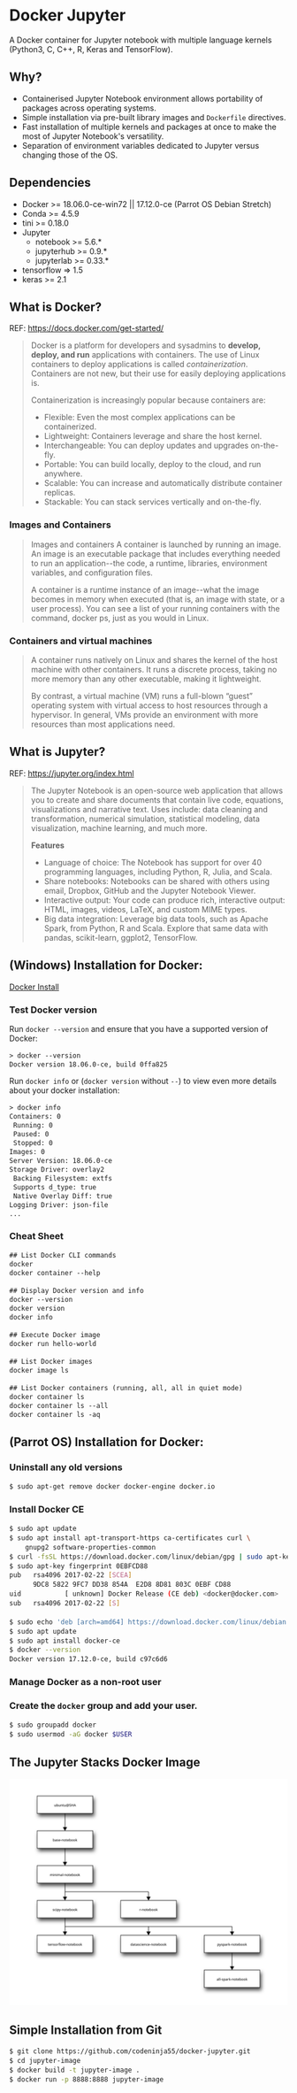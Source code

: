 # Docker Jupyter
A Docker container for Jupyter notebook with multiple language kernels (Python3, C, C++, R, Keras and TensorFlow).

## Why?

* Containerised Jupyter Notebook environment allows portability of packages across operating systems.
* Simple installation via pre-built library images and `Dockerfile` directives.
* Fast installation of multiple kernels and packages at once to make the most of Jupyter Notebook's versatility.
* Separation of environment variables dedicated to Jupyter versus changing those of the OS. 

## Dependencies

* Docker >= 18.06.0-ce-win72 || 17.12.0-ce (Parrot OS Debian Stretch)
* Conda >= 4.5.9
* tini >= 0.18.0
* Jupyter
  * notebook >= 5.6.*
  * jupyterhub >= 0.9.*
  * jupyterlab >= 0.33.*
* tensorflow => 1.5
* keras >= 2.1

## What is Docker?

REF: https://docs.docker.com/get-started/

> Docker is a platform for developers and sysadmins to **develop, deploy, and run** applications with containers. The use of Linux containers to deploy applications is called *containerization*. Containers are not new, but their use for easily deploying applications is.
>
> Containerization is increasingly popular because containers are:
>
> - Flexible: Even the most complex applications can be containerized.
> - Lightweight: Containers leverage and share the host kernel.
> - Interchangeable: You can deploy updates and upgrades on-the-fly.
> - Portable: You can build locally, deploy to the cloud, and run anywhere.
> - Scalable: You can increase and automatically distribute container replicas.
> - Stackable: You can stack services vertically and on-the-fly.

### Images and Containers

> Images and containers
> A container is launched by running an image. An image is an executable package that includes everything needed to run an application--the code, a runtime, libraries, environment variables, and configuration files.
>
> A container is a runtime instance of an image--what the image becomes in memory when executed (that is, an image with state, or a user process). You can see a list of your running containers with the command, docker ps, just as you would in Linux.

### Containers and virtual machines

> A container runs natively on Linux and shares the kernel of the host machine with other containers. It runs a discrete process, taking no more memory than any other executable, making it lightweight.
>
> By contrast, a virtual machine (VM) runs a full-blown “guest” operating system with virtual access to host resources through a hypervisor. In general, VMs provide an environment with more resources than most applications need.

## What is Jupyter?

REF: https://jupyter.org/index.html

> The Jupyter Notebook is an open-source web application that allows you to create and share documents that contain live code, equations, visualizations and narrative text. Uses include: data cleaning and transformation, numerical simulation, statistical modeling, data visualization, machine learning, and much more.
>
> **Features**
>
> * Language of choice: The Notebook has support for over 40 programming languages, including Python, R, Julia, and Scala.
> * Share notebooks: Notebooks can be shared with others using email, Dropbox, GitHub and the Jupyter Notebook Viewer.
> * Interactive output: Your code can produce rich, interactive output: HTML, images, videos, LaTeX, and custom MIME types. 
> * Big data integration: Leverage big data tools, such as Apache Spark, from Python, R and Scala. Explore that same data with pandas, scikit-learn, ggplot2, TensorFlow. 

## (Windows) Installation for Docker:

[Docker Install](https://docs.docker.com/docker-for-windows/install/)

### Test Docker version

Run `docker --version` and ensure that you have a supported version of Docker: 

```shell
> docker --version
Docker version 18.06.0-ce, build 0ffa825
```

Run `docker info` or (`docker version` without `--`) to view even more details about your docker installation: 

```shell
> docker info
Containers: 0
 Running: 0
 Paused: 0
 Stopped: 0
Images: 0
Server Version: 18.06.0-ce
Storage Driver: overlay2
 Backing Filesystem: extfs
 Supports d_type: true
 Native Overlay Diff: true
Logging Driver: json-file
...
```

### Cheat Sheet

```shell
## List Docker CLI commands
docker
docker container --help

## Display Docker version and info
docker --version
docker version
docker info

## Execute Docker image
docker run hello-world

## List Docker images
docker image ls

## List Docker containers (running, all, all in quiet mode)
docker container ls
docker container ls --all
docker container ls -aq
```

## (Parrot OS) Installation for Docker:

### Uninstall any old versions

```bash
$ sudo apt-get remove docker docker-engine docker.io
```

 ### Install Docker CE

```bash
$ sudo apt update
$ sudo apt install apt-transport-https ca-certificates curl \ 
	gnupg2 software-properties-common
$ curl -fsSL https://download.docker.com/linux/debian/gpg | sudo apt-key add -
$ sudo apt-key fingerprint 0EBFCD88
pub   rsa4096 2017-02-22 [SCEA]
      9DC8 5822 9FC7 DD38 854A  E2D8 8D81 803C 0EBF CD88
uid           [ unknown] Docker Release (CE deb) <docker@docker.com>
sub   rsa4096 2017-02-22 [S]

$ sudo echo 'deb [arch=amd64] https://download.docker.com/linux/debian stretch stable' > /etc/apt/sources.list.d/docker.list
$ sudo apt update
$ sudo apt install docker-ce
$ docker --version
Docker version 17.12.0-ce, build c97c6d6
```

### Manage Docker as a non-root user

### Create the `docker` group and add your user.

```bash
$ sudo groupadd docker
$ sudo usermod -aG docker $USER
```

## The Jupyter Stacks Docker Image

![Jupyter Stacks](./jupyter-stacks.svg)

## Simple Installation from Git

```bash
$ git clone https://github.com/codeninja55/docker-jupyter.git
$ cd jupyter-image
$ docker build -t jupyter-image .
$ docker run -p 8888:8888 jupyter-image
```

